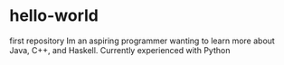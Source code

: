 # hello-world
first repository
Im an aspiring programmer wanting to learn more about Java, C++, and Haskell. Currently experienced with Python
